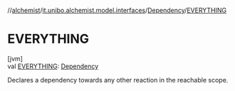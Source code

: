 //[alchemist](../../../index.md)/[it.unibo.alchemist.model.interfaces](../index.md)/[Dependency](index.md)/[EVERYTHING](-e-v-e-r-y-t-h-i-n-g.md)

# EVERYTHING

[jvm]\
val [EVERYTHING](-e-v-e-r-y-t-h-i-n-g.md): [Dependency](index.md)

Declares a dependency towards any other reaction in the reachable scope.
